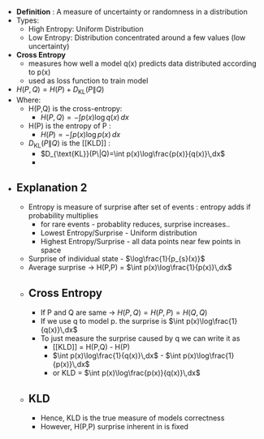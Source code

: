 - **Definition** : A measure of uncertainty or randomness in a distribution
- Types:
	- High Entropy: Uniform Distribution
	- Low Entropy: Distribution concentrated around a few values (low uncertainty)
- **Cross Entropy**
	- measures how well a model q(x) predicts data distributed according to p(x)
	- used as loss function to train model
- $H(P,Q)=H(P)+D_{\text{KL}}(P\|Q)$
- Where:
	- H(P,Q) is the cross-entropy:
		- $H(P,Q)=-\int p(x)\log q(x)\,dx$
	- H(P) is the entropy of P :
		- $H(P)=-\int p(x)\log p(x)\,dx$
	- $D_{\text{KL}}(P\|Q)$ is the [[KLD]] :
		- $D_{\text{KL}}(P\|Q)=\int p(x)\log\frac{p(x)}{q(x)}\,dx$
		-
- ## Explanation 2
	- Entropy is measure of surprise after set of events : entropy adds if probability multiplies
		- for rare events - probablity reduces, surprise increases..
		- Lowest Entropy/Surprise - Uniform distribution
		- Highest Entropy/Surprise - all data points near few points in space
	- Surprise of individual state - $\log\frac{1}{p_{s}(x)}$
	- Average surprise -> H(P,P) = $\int p(x)\log\frac{1}{p(x)}\,dx$
	- ## Cross Entropy
		- If P and Q are same -> $H\left(P,Q\right)=H\left(P,P\right)=H\left(Q,Q\right)$
		- If we use q to model p. the surprise is $\int p(x)\log\frac{1}{q(x)}\,dx$
		- To just measure the surprise caused by q we can write it as
			- [[KLD]] = H(P,Q) - H(P)
			- $\int p(x)\log\frac{1}{q(x)}\,dx$ - $\int p(x)\log\frac{1}{p(x)}\,dx$
			- or KLD = $\int p(x)\log\frac{p(x)}{q(x)}\,dx$
	- ## KLD
		- Hence, KLD is the true measure of models correctness
		- However, H(P,P) surprise inherent in is fixed